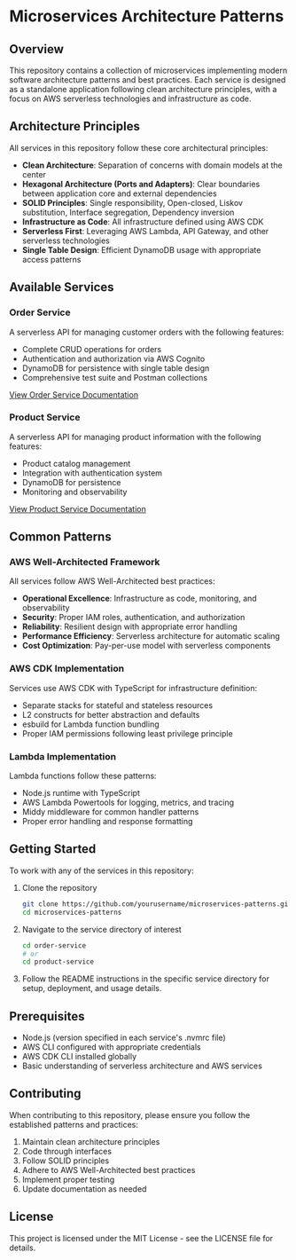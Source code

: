 # Microservices Architecture Patterns

## Overview

This repository contains a collection of microservices implementing modern software architecture patterns and best practices. Each service is designed as a standalone application following clean architecture principles, with a focus on AWS serverless technologies and infrastructure as code.

## Architecture Principles

All services in this repository follow these core architectural principles:

- **Clean Architecture**: Separation of concerns with domain models at the center
- **Hexagonal Architecture (Ports and Adapters)**: Clear boundaries between application core and external dependencies
- **SOLID Principles**: Single responsibility, Open-closed, Liskov substitution, Interface segregation, Dependency inversion
- **Infrastructure as Code**: All infrastructure defined using AWS CDK
- **Serverless First**: Leveraging AWS Lambda, API Gateway, and other serverless technologies
- **Single Table Design**: Efficient DynamoDB usage with appropriate access patterns

## Available Services

### Order Service

A serverless API for managing customer orders with the following features:
- Complete CRUD operations for orders
- Authentication and authorization via AWS Cognito
- DynamoDB for persistence with single table design
- Comprehensive test suite and Postman collections

[View Order Service Documentation](./order-service/README.md)

### Product Service

A serverless API for managing product information with the following features:
- Product catalog management
- Integration with authentication system
- DynamoDB for persistence
- Monitoring and observability

[View Product Service Documentation](./product-service/README.md)

## Common Patterns

### AWS Well-Architected Framework

All services follow AWS Well-Architected best practices:
- **Operational Excellence**: Infrastructure as code, monitoring, and observability
- **Security**: Proper IAM roles, authentication, and authorization
- **Reliability**: Resilient design with appropriate error handling
- **Performance Efficiency**: Serverless architecture for automatic scaling
- **Cost Optimization**: Pay-per-use model with serverless components

### AWS CDK Implementation

Services use AWS CDK with TypeScript for infrastructure definition:
- Separate stacks for stateful and stateless resources
- L2 constructs for better abstraction and defaults
- esbuild for Lambda function bundling
- Proper IAM permissions following least privilege principle

### Lambda Implementation

Lambda functions follow these patterns:
- Node.js runtime with TypeScript
- AWS Lambda Powertools for logging, metrics, and tracing
- Middy middleware for common handler patterns
- Proper error handling and response formatting

## Getting Started

To work with any of the services in this repository:

1. Clone the repository
   ```bash
   git clone https://github.com/yourusername/microservices-patterns.git
   cd microservices-patterns
   ```

2. Navigate to the service directory of interest
   ```bash
   cd order-service
   # or
   cd product-service
   ```

3. Follow the README instructions in the specific service directory for setup, deployment, and usage details.

## Prerequisites

- Node.js (version specified in each service's .nvmrc file)
- AWS CLI configured with appropriate credentials
- AWS CDK CLI installed globally
- Basic understanding of serverless architecture and AWS services

## Contributing

When contributing to this repository, please ensure you follow the established patterns and practices:

1. Maintain clean architecture principles
2. Code through interfaces
3. Follow SOLID principles
4. Adhere to AWS Well-Architected best practices
5. Implement proper testing
6. Update documentation as needed

## License

This project is licensed under the MIT License - see the LICENSE file for details.
